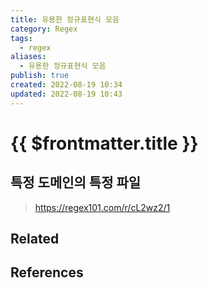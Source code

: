 ```yaml
---
title: 유용한 정규표현식 모음
category: Regex
tags:
  - regex
aliases:
  - 유용한 정규표현식 모음
publish: true
created: 2022-08-19 10:34
updated: 2022-08-19 10:43
---
```


# {{ $frontmatter.title }}

## 특정 도메인의 특정 파일

> https://regex101.com/r/cL2wz2/1

## Related

## References
